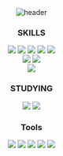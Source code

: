 <div align="center">
  <img src="https://capsule-render.vercel.app/api?type=Waving&color=98D4FF&height=300&section=header&text=SEONGYU's%20GITHUB!&fontSize=60" alt="header">
</div>





  
<div align="center">
  <h3>SKILLS</h3>
  
  <img src="https://img.shields.io/badge/react-%2320232a.svg?style=for-the-badge&logo=react&logoColor=%2361DAFB">
  <img src="https://img.shields.io/badge/react_native-%2320232a.svg?style=for-the-badge&logo=react&logoColor=%2361DAFB">
  <img src="https://img.shields.io/badge/Next-black?style=for-the-badge&logo=next.js&logoColor=white">
  <img src="https://img.shields.io/badge/typescript-%23007ACC.svg?style=for-the-badge&logo=typescript&logoColor=white">
  <img src="https://img.shields.io/badge/javascript-%23323330.svg?style=for-the-badge&logo=javascript&logoColor=%23F7DF1E">
  
  <br>

  <img src="https://img.shields.io/badge/styled--components-DB7093?style=for-the-badge&logo=styled-components&logoColor=white">
  <img src="https://img.shields.io/badge/css-%231572B6.svg?style=for-the-badge&logo=css3&logoColor=white">

  <br>

  <img src="https://img.shields.io/badge/Axios-5A29E4.svg?style=for-the-badge&logo=axios&logoColor=white" />

  <br>
  <h3>STUDYING</h3>
  <img src="https://img.shields.io/badge/Recoil-3578E5.svg?style=for-the-badge&logo=Recoil&logoColor=white" />
  <img src="https://img.shields.io/badge/React Query-FF4154.svg?style=for-the-badge&logo=React query&logoColor=white" />

  <br>
  <h3>Tools</h3>
  
  <img src="https://img.shields.io/badge/git-F05032.svg?style=for-the-badge&logo=git&logoColor=white" />
  <img src="https://img.shields.io/badge/github-181717.svg?style=for-the-badge&logo=github&logoColor=white" />
  <img src="https://img.shields.io/badge/figma-F24E1E.svg?style=for-the-badge&logo=figma&logoColor=white" />
  <img src="https://img.shields.io/badge/jira-0052CC.svg?style=for-the-badge&logo=jira&logoColor=white" />
  <img src="https://img.shields.io/badge/notion-000000.svg?style=for-the-badge&logo=notion&logoColor=white" />
  
  

  
  
  
  
</div>


<!--
**seongyu-Kim/seongyu-Kim** is a ✨ _special_ ✨ repository because its `README.md` (this file) appears on your GitHub profile.

Here are some ideas to get you started:

- 🔭 I’m currently working on ...
- 🌱 I’m currently learning ...
- 👯 I’m looking to collaborate on ...
- 🤔 I’m looking for help with ...
- 💬 Ask me about ...
- 📫 How to reach me: ...
- 😄 Pronouns: ...
- ⚡ Fun fact: ...
-->
